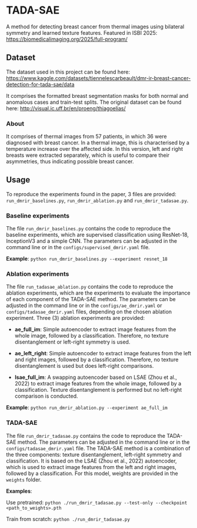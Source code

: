# TADA-SAE
A method for detecting breast cancer from thermal images using bilateral symmetry and learned texture features. Featured in ISBI 2025: https://biomedicalimaging.org/2025/full-program/


## Dataset
The dataset used in this project can be found here:
https://www.kaggle.com/datasets/tiennelescarbeault/dmr-ir-breast-cancer-detection-for-tada-sae/data

It comprises the formatted breast segmentation masks for both normal and anomalous cases and train-test splits. The original dataset can be found here: http://visual.ic.uff.br/en/proeng/thiagoelias/

### About
It comprises of thermal images from 57 patients, in which 36 were diagnosed with breast cancer. In a thermal image, this is characterised by a temperature increase over the affected side. In this version, left and right breasts were extracted separately, which is useful to compare their asymmetries, thus indicating possible breast cancer.

## Usage
To reproduce the experiments found in the paper, 3 files are provided: ```run_dmrir_baselines.py```, ```run_dmrir_ablation.py``` and ```run_dmrir_tadasae.py```. 

### Baseline experiments
The file ```run_dmrir_baselines.py``` contains the code to reproduce the baseline experiments, which are supervised classification using ResNet-18, InceptionV3 and a simple CNN. The parameters can be adjusted in the command line or in the ```configs/supervised_dmrir.yaml``` file.

**Example**: ```python run_dmrir_baselines.py --experiment resnet_18```

### Ablation experiments
The file ```run_tadasae_ablation.py``` contains the code to reproduce the ablation experiments, which are the experiments to evaluate the importance of each component of the TADA-SAE method. The parameters can be adjusted in the command line or in the ```configs/ae_dmrir.yaml``` or ```configs/tadasae_dmrir.yaml``` files, depending on the chosen ablation experiment. Three (3) ablation experiments are provided:

- **ae_full_im**: Simple autoencoder to extract image features from the whole image, followed by a classification. Therefore, no texture disentanglement or left-right symmetry is used.

- **ae_left_right**: Simple autoencoder to extract image features from the left and right images, followed by a classification. Therefore, no texture disentanglement is used but does left-right comparisons.

- **lsae_full_im**: A swapping autoencoder based on LSAE (Zhou et al., 2022) to extract image features from the whole image, followed by a classification. Texture disentanglement is performed but no left-right comparison is conducted.

**Example**: ```python run_dmrir_ablation.py --experiment ae_full_im```

### TADA-SAE
The file ```run_dmrir_tadasae.py``` contains the code to reproduce the TADA-SAE method. The parameters can be adjusted in the command line or in the ```configs/tadasae_dmrir.yaml``` file. The TADA-SAE method is a combination of the three components: texture disentanglement, left-right symmetry and classification. It is based on the LSAE (Zhou et al., 2022) autoencoder, which is used to extract image features from the left and right images, followed by a classification. For this model, weights are provided in the ```weights``` folder.

**Examples**: 

Use pretrained:
```python ./run_dmrir_tadasae.py --test-only --checkpoint <path_to_weights>.pth```

Train from scratch:
```python ./run_dmrir_tadasae.py ```
